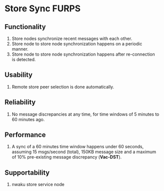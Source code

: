 # Store Sync FURPS

## Functionality

1. Store nodes synchronize recent messages with each other.
2. Store node to store node synchronization happens on a periodic manner.
3. Store node to store node synchronization happens after re-connection is detected.

## Usability

1. Remote store peer selection is done automatically.

## Reliability

1. No message discrepancies at any time, for time windows of 5 minutes to 60 minutes ago.

## Performance

1. A sync of a 60 minutes time window happens under 60 seconds, assuming 15 msgs/second (total), 150KB message size and a maximum of 10% pre-existing message discrepancy (**Vac-DST**).

## Supportability

1. nwaku store service node